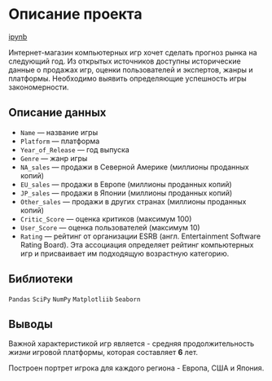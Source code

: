 # Описание проекта

[ipynb](https://github.com/ClubsSuit/data-science-yandex-practicum/blob/main/03/games.ipynb)

Интернет-магазин компьютерных игр хочет сделать прогноз рынка на следующий год. Из открытых источников доступны исторические данные о продажах игр, оценки пользователей и экспертов, жанры и платформы. Необходимо выявить определяющие успешность игры закономерности. 

## Описание данных

* ```Name``` — название игры
* ```Platform``` — платформа
* ```Year_of_Release``` — год выпуска
* ```Genre``` — жанр игры
* ```NA_sales``` — продажи в Северной Америке (миллионы проданных копий)
* ```EU_sales``` — продажи в Европе (миллионы проданных копий)
* ```JP_sales``` — продажи в Японии (миллионы проданных копий)
* ```Other_sales``` — продажи в других странах (миллионы проданных копий)
* ```Critic_Score``` — оценка критиков (максимум 100)
* ```User_Score``` — оценка пользователей (максимум 10)
* ```Rating``` — рейтинг от организации ESRB (англ. Entertainment Software Rating Board). Эта ассоциация определяет рейтинг компьютерных игр и присваивает им подходящую возрастную категорию.

## Библиотеки

```Pandas```  ```SciPy``` ```NumPy``` ```Matplotliib``` ```Seaborn```

## Выводы

Важной характеристикой игр является - средняя продолжительность *жизни* игровой платформы, которая составляет **6** лет.

Построен портрет игрока для каждого региона - Европа, США и Япония. 
